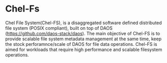 # Chel-Fs

Chel File System(Chel-FS), is a disaggregated software defined distributed file system (POSIX compliant), built on top of DAOS (https://github.com/daos-stack/daos).
The main objective of Chel-FS is to provide scalable file system metadata management at the same time, keep the stock perforamnce/scale of DAOS for file data operations.
Chel-FS is aimed for workloads that require high performance and scalable filesystem operations.
 

